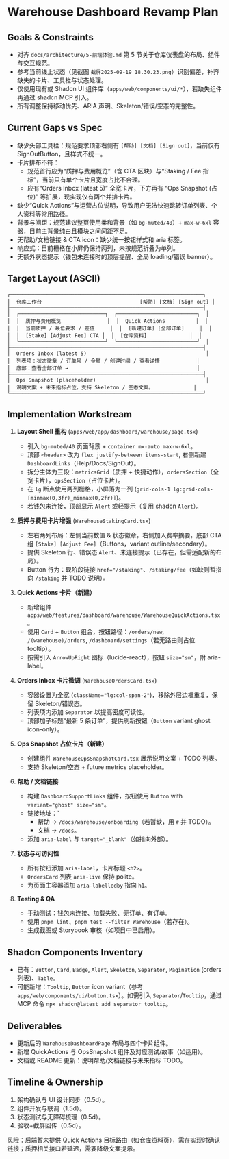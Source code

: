 # Warehouse Dashboard Revamp Plan

## Goals & Constraints
- 对齐 `docs/architecture/5-前端体验.md` 第 5 节关于仓库仪表盘的布局、组件与交互规范。
- 参考当前线上状态（见截图 `截屏2025-09-19 18.30.23.png`）识别偏差，补齐缺失的卡片、工具栏与状态处理。
- 仅使用现有或 Shadcn UI 组件库（`apps/web/components/ui/*`），若缺失组件再通过 shadcn MCP 引入。
- 所有调整保持移动优先、ARIA 声明、Skeleton/错误/空态的完整性。

## Current Gaps vs Spec
- 缺少头部工具栏：规范要求顶部右侧有 `[帮助] [文档] [Sign out]`，当前仅有 SignOutButton，且样式不统一。
- 卡片排布不符：
  - 规范首行应为“质押与费用概览”（含 CTA 区块）与“Staking / Fee 指标”，当前只有单个卡片且宽度占比不合理。
  - 应有“Orders Inbox (latest 5)” 全宽卡片，下方再有 “Ops Snapshot (占位)” 等扩展，现实现仅有两个并排卡片。
- 缺少“Quick Actions”与运营占位说明，导致用户无法快速跳转订单列表、个人资料等常用路径。
- 背景与间距：规范建议整页使用柔和背景（如 `bg-muted/40`）+ `max-w-6xl` 容器，目前主背景纯白且模块之间间距不足。
- 无帮助/文档链接 & CTA icon：缺少统一按钮样式和 aria 标签。
- 响应式：目前栅格在小屏仍保持两列，未按规范折叠为单列。
- 无额外状态提示（钱包未连接时的顶层提醒、全局 loading/错误 banner）。

## Target Layout (ASCII)
```
┌───────────────────────────────────────────────────────────────┐
│  仓库工作台                                [帮助] [文档] [Sign out] │
├───────────────────────────────────────────────────────────────┤
│  ┌────────────────────────────┐  ┌──────────────────────────┐  │
│  │  质押与费用概览               │  │  Quick Actions          │  │
│  │  当前质押 / 最低要求 / 差值     │  │  [新建订单] [全部订单]     │  │
│  │  [Stake] [Adjust Fee] CTA │  │  [仓库资料]              │  │
│  └────────────────────────────┘  └──────────────────────────┘  │
├───────────────────────────────────────────────────────────────┤
│  Orders Inbox (latest 5)                                       │
│  列表项：状态徽章 / 订单号 / 金额 / 创建时间 / 查看详情            │
│  底部：查看全部订单 →                                          │
├───────────────────────────────────────────────────────────────┤
│  Ops Snapshot (placeholder)                                    │
│  说明文案 + 未来指标占位，支持 Skeleton / 空态文案。             │
└───────────────────────────────────────────────────────────────┘
```

## Implementation Workstream
1. **Layout Shell 重构** (`apps/web/app/dashboard/warehouse/page.tsx`)
   - 引入 `bg-muted/40` 页面背景 + `container mx-auto max-w-6xl`。
   - 顶部 `<header>` 改为 `flex justify-between items-start`, 右侧新建 `DashboardLinks`（Help/Docs/SignOut）。
   - 拆分主体为三段：`metricsGrid`（质押 + 快捷动作），`ordersSection`（全宽卡片），`opsSection`（占位卡片）。
   - 在 `lg` 断点使用两列栅格，小屏落为一列 (`grid-cols-1 lg:grid-cols-[minmax(0,3fr)_minmax(0,2fr)]`)。
   - 若钱包未连接，顶部显示 `Alert` 或轻提示（复用 shadcn `Alert`）。

2. **质押与费用卡片增强** (`WarehouseStakingCard.tsx`)
   - 左右两列布局：左侧当前数值 & 状态徽章，右侧加入费率摘要，底部 CTA 组 `[Stake] [Adjust Fee]`（Buttons，variant outline/secondary）。
   - 提供 Skeleton 行、错误态 `Alert`、未连接提示（已存在，但需适配新的布局）。
   - Button 行为：现阶段链接 `href="/staking"`、`/staking/fee`（如缺则暂指向 `/staking` 并 TODO 说明）。

3. **Quick Actions 卡片（新建）**
   - 新增组件 `apps/web/features/dashboard/warehouse/WarehouseQuickActions.tsx`。
   - 使用 `Card` + `Button` 组合，按钮路径：`/orders/new`, `/(warehouse)/orders`, `/dashboard/settings`（若无路由则占位 tooltip）。
   - 按需引入 `ArrowUpRight` 图标（lucide-react），按钮 `size="sm"`，附 aria-label。

4. **Orders Inbox 卡片微调** (`WarehouseOrdersCard.tsx`)
   - 容器设置为全宽 (`className="lg:col-span-2"`)，移除外层边框重复，保留 Skeleton/错误态。
   - 列表项内添加 `Separator` 以提高密度可读性。
   - 顶部加子标题“最新 5 条订单”，提供刷新按钮（`Button` variant ghost icon-only）。

5. **Ops Snapshot 占位卡片（新建）**
   - 创建组件 `WarehouseOpsSnapshotCard.tsx` 展示说明文案 + TODO 列表。
   - 支持 Skeleton/空态 + future metrics placeholder。

6. **帮助 / 文档链接**
   - 构建 `DashboardSupportLinks` 组件，按钮使用 `Button` with `variant="ghost" size="sm"`。
   - 链接地址：`
     - 帮助 → `/docs/warehouse/onboarding`（若暂缺，用 `#` 并 TODO）。
     - 文档 → `/docs`。
   - 添加 `aria-label` 与 `target="_blank"`（如指向外部）。

7. **状态与可访问性**
   - 所有按钮添加 `aria-label`，卡片标题 `<h2>`。
   - `OrdersCard` 列表 `aria-live` 保持 polite。
   - 为页面主容器添加 `aria-labelledby` 指向 `h1`。

8. **Testing & QA**
   - 手动测试：钱包未连接、加载失败、无订单、有订单。
   - 使用 `pnpm lint`、`pnpm test --filter Warehouse`（若存在）。
   - 生成截图或 Storybook 审核（如项目中已启用）。

## Shadcn Components Inventory
- 已有：`Button`, `Card`, `Badge`, `Alert`, `Skeleton`, `Separator`, `Pagination` (orders 列表)、`Table`。
- 可能新增：`Tooltip`, `Button` icon variant（参考 `apps/web/components/ui/button.tsx`）。如需引入 `Separator`/`Tooltip`，通过 MCP 命令 `npx shadcn@latest add separator tooltip`。

## Deliverables
- 更新后的 `WarehouseDashboardPage` 布局与四个卡片组件。
- 新增 QuickActions 与 OpsSnapshot 组件及对应测试/故事（如适用）。
- 文档或 README 更新：说明帮助/文档链接与未来指标 TODO。

## Timeline & Ownership
1. 架构确认与 UI 设计同步（0.5d）。
2. 组件开发与联调（1.5d）。
3. 状态测试与无障碍梳理（0.5d）。
4. 验收+截屏回传（0.5d）。

风险：后端暂未提供 Quick Actions 目标路由（如仓库资料页），需在实现时确认链接；质押相关接口若延迟，需要降级文案提示。
